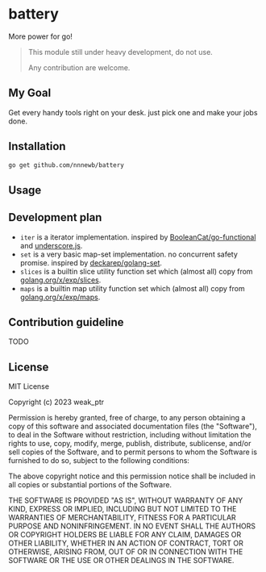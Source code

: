 # battery

More power for go!

> This module still under heavy development, do not use.
>
> Any contribution are welcome.

## My Goal

Get every handy tools right on your desk. just pick one and make your jobs done.

## Installation

```bash
go get github.com/nnnewb/battery
```

## Usage

## Development plan

- `iter` is a iterator implementation. inspired by [BooleanCat/go-functional](https://github.com/BooleanCat/go-functional) and [underscore.js](https://underscorejs.org/#collections).
- `set` is a very basic map-set implementation. no concurrent safety promise. inspired by [deckarep/golang-set](https://github.com/deckarep/golang-set).
- `slices` is a builtin slice utility function set which (almost all) copy from [golang.org/x/exp/slices](https://pkg.go.dev/golang.org/x/exp/slices).
- `maps` is a builtin map utility function set which (almost all) copy from [golang.org/x/exp/maps](https://pkg.go.dev/golang.org/x/exp/maps).

## Contribution guideline

TODO

## License

MIT License

Copyright (c) 2023 weak_ptr

Permission is hereby granted, free of charge, to any person obtaining a copy
of this software and associated documentation files (the "Software"), to deal
in the Software without restriction, including without limitation the rights
to use, copy, modify, merge, publish, distribute, sublicense, and/or sell
copies of the Software, and to permit persons to whom the Software is
furnished to do so, subject to the following conditions:

The above copyright notice and this permission notice shall be included in all
copies or substantial portions of the Software.

THE SOFTWARE IS PROVIDED "AS IS", WITHOUT WARRANTY OF ANY KIND, EXPRESS OR
IMPLIED, INCLUDING BUT NOT LIMITED TO THE WARRANTIES OF MERCHANTABILITY,
FITNESS FOR A PARTICULAR PURPOSE AND NONINFRINGEMENT. IN NO EVENT SHALL THE
AUTHORS OR COPYRIGHT HOLDERS BE LIABLE FOR ANY CLAIM, DAMAGES OR OTHER
LIABILITY, WHETHER IN AN ACTION OF CONTRACT, TORT OR OTHERWISE, ARISING FROM,
OUT OF OR IN CONNECTION WITH THE SOFTWARE OR THE USE OR OTHER DEALINGS IN THE
SOFTWARE.